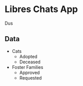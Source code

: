 # Libres Chats App

Dus

## Data

- Cats
  - Adopted
  - Deceased
- Foster Families
  - Approved
  - Requested
